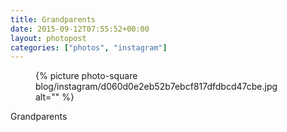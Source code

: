 ```yaml
---
title: Grandparents
date: 2015-09-12T07:55:52+00:00
layout: photopost
categories: ["photos", "instagram"]
---
```


<figure class="photo photo--square">
  {% picture photo-square blog/instagram/d060d0e2eb52b7ebcf817dfdbcd47cbe.jpg alt="" %}
</figure>

Grandparents
